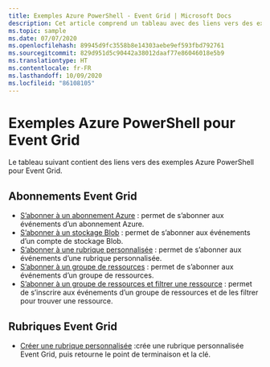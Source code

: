 ```yaml
---
title: Exemples Azure PowerShell - Event Grid | Microsoft Docs
description: Cet article comprend un tableau avec des liens vers des exemples de scripts Azure PowerShell pour Azure Event Grid.
ms.topic: sample
ms.date: 07/07/2020
ms.openlocfilehash: 89945d9fc3558b8e14303aebe9ef593fbd792761
ms.sourcegitcommit: 829d951d5c90442a38012daaf77e86046018e5b9
ms.translationtype: HT
ms.contentlocale: fr-FR
ms.lasthandoff: 10/09/2020
ms.locfileid: "86108105"
---
```

# <a name="azure-powershell-samples-for-event-grid"></a>Exemples Azure PowerShell pour Event Grid

Le tableau suivant contient des liens vers des exemples Azure PowerShell pour Event Grid.

## <a name="event-grid-subscriptions"></a>Abonnements Event Grid

- [S’abonner à un abonnement Azure](scripts/event-grid-powershell-azure-subscription.md) : permet de s’abonner aux événements d’un abonnement Azure. 
- [S’abonner à un stockage Blob](scripts/event-grid-powershell-blob.md) : permet de s’abonner aux événements d’un compte de stockage Blob.
- [S’abonner à une rubrique personnalisée](scripts/event-grid-powershell-subscribe-custom-topic.md) : permet de s’abonner aux événements d’une rubrique personnalisée. 
- [S’abonner à un groupe de ressources](scripts/event-grid-powershell-resource-group.md) : permet de s’abonner aux événements d’un groupe de ressources. 
- [S’abonner à un groupe de ressources et filtrer une ressource](scripts/event-grid-powershell-resource-group-filter.md) : permet de s’inscrire aux événements d’un groupe de ressources et de les filtrer pour trouver une ressource. 

## <a name="event-grid-topics"></a>Rubriques Event Grid

- [Créer une rubrique personnalisée](scripts/event-grid-powershell-create-custom-topic.md) :crée une rubrique personnalisée Event Grid, puis retourne le point de terminaison et la clé.  

